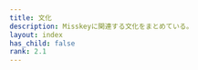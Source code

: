 ```yaml
---
title: 文化
description: Misskeyに関連する文化をまとめている。
layout: index
has_child: false
rank: 2.1
---
```

